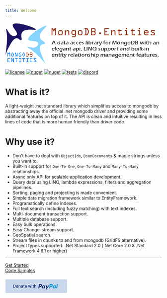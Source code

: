 ```yaml
---
title: Welcome
---
```


![](images/social.png)

[![license](https://img.shields.io/github/license/dj-nitehawk/MongoDB.Entities?color=blue&label=license&logo=Github&style=flat-square)](https://github.com/dj-nitehawk/MongoDB.Entities/blob/master/README.md) [![nuget](https://img.shields.io/nuget/v/MongoDB.Entities?label=version&logo=NuGet&style=flat-square)](https://www.nuget.org/packages/MongoDB.Entities) [![nuget](https://img.shields.io/nuget/dt/MongoDB.Entities?color=blue&label=downloads&logo=NuGet&style=flat-square)](https://www.nuget.org/packages/MongoDB.Entities) [![tests](https://img.shields.io/azure-devops/tests/RyanGunner/MongoDB%20Entities/1?color=blue&label=tests&logo=Azure%20DevOps&style=flat-square)](https://dev.azure.com/RyanGunner/MongoDB%20Entities/_build/latest?definitionId=1) [![discord](https://img.shields.io/discord/768493765995921449?color=blue&label=discord&style=flat-square)](https://discord.com/invite/CM5mw2G)

# What is it?
A light-weight .net standard library which simplifies access to mongodb by abstracting away the official .net mongodb driver and providing some additional features on top of it. The API is clean and intuitive resulting in less lines of code that is more human friendly than driver code.

# Why use it?
- Don't have to deal with `ObjectIds`, `BsonDocuments` & magic strings unless you want to.
- Built-in support for `One-To-One`, `One-To-Many` and `Many-To-Many` relationships.
- Async only API for scalable application development.
- Query data using LINQ, lambda expressions, filters and aggregation pipelines.
- Sorting, paging and projecting is made convenient.
- Simple data migration framework similar to EntityFramework.
- Programatically define indexes.
- Full text search (including fuzzy matching) with text indexes.
- Multi-document transaction support.
- Multiple database support.
- Easy bulk operations.
- Easy Change-stream support.
- GeoSpatial search.
- Stream files in chunks to and from mongodb (GridFS alternative).
- Project types supported: .Net Standard 2.0 (.Net Core 2.0 & .Net Framework 4.6.1 or higher)

---

<div class="actions-container">
  <div><a href="wiki/Get-Started.md">Get Started</a></div>
  <div><a href="wiki/Code-Samples.md">Code Samples</a></div>
</div>
<div class="actions-container">
  <a href="https://www.paypal.com/cgi-bin/webscr?cmd=_s-xclick&hosted_button_id=9LM2APQXVA9VE">
    <img src="images/donate.png" style="margin-top:20px;"/>
  </a>
</div>

